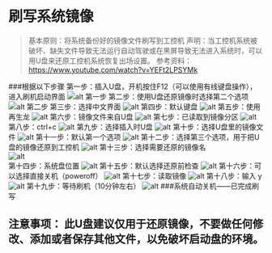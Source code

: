 # 刷写系统镜像

> 基本原则：将系统备份好的镜像文件刷写到工控机
> 声明：当工控机系统被破坏、缺失文件导致无法运行自动驾驶或在黑屏导致无法进入系统时，可以用U盘来还原工控机系统恢复出场设置。
> 参考资料：<https://www.youtube.com/watch?v=YEFt2LPSYMk>

###根据以下步骤
第一步：插入U盘，开机按住F12（可以使用有线键盘操作），进入刷机启动界面
![alt 第一步](images/lQLPJwDCetAopwbNBD3NCGmwBeApK3fykssEPgo_EcB8AQ_2153_1085.png)
第二步：使用U盘还原镜像时选择第二个选项
![alt 第二步](images/12.png)
第三步：选择中文界面
![alt](images/lQLPJwdL8ziBiAbNBG_NCAewb7ZWChcktagEPgo_GcCyAQ_2055_1135.png)
第四步：默认键盘
![alt](images/5.png)
第五步：使用再生龙
![alt](images/8.png)
第六步：镜像文件来自U盘
![alt](images/6.png) 
第七步：已读取到镜像分区
![alt](images/13.png) 
第八步：ctrl+c
![alt](images/l9.png) 
第九步：选择插入时U盘
![alt](images/14.png) 
第十步：选择U盘里的镜像文件
![alt](images/15.png) 
第十一步：默认第一个选项 
![alt](images/16.png)
第十二步：选择第三个选项，用于把U盘的镜像还原到工控机 
![alt](images/17.png) 
第十三步：选择需要还原的镜像名    
![alt](images/18.png)  
第十四步：系统盘位置
![alt](images/23.png) 
第十五步：默认选择还原前检查
![alt](images/24.png)
第十六步：可以选择直接关机（poweroff）
![alt](images/25.png)
第十七步：读取镜像
![alt](images/26.png)
第十八步：输入 y
![alt](images/20.png)
第十九步：等待刷机（10分钟左右） 
![alt](images/21.png) 
###系统自动关机——已完成刷写

## 注意事项： 此U盘建议仅用于还原镜像，不要做任何修改、添加或者保存其他文件，以免破坏启动盘的环境。



